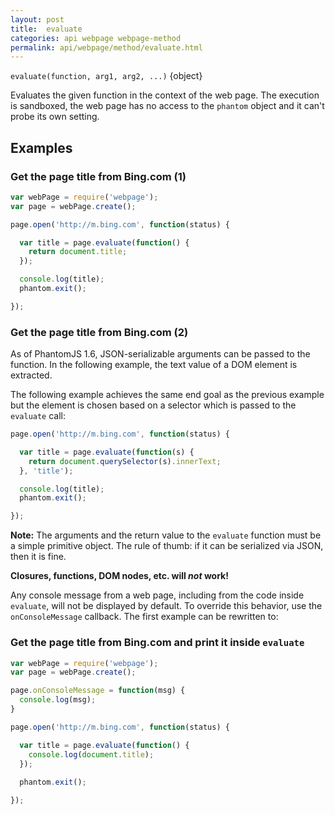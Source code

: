 ```yaml
---
layout: post
title:  evaluate
categories: api webpage webpage-method
permalink: api/webpage/method/evaluate.html
---
```


`evaluate(function, arg1, arg2, ...)` {object}

Evaluates the given function in the context of the web page. The execution is sandboxed, the web page has no access to the `phantom` object and it can't probe its own setting.

## Examples

### Get the page title from Bing.com (1)

```javascript
var webPage = require('webpage');
var page = webPage.create();

page.open('http://m.bing.com', function(status) {

  var title = page.evaluate(function() {
    return document.title;
  });

  console.log(title);
  phantom.exit();

});
```

### Get the page title from Bing.com (2)

As of PhantomJS 1.6, JSON-serializable arguments can be passed to the function. In the following example, the text value of a DOM element is extracted.

The following example achieves the same end goal as the previous example but the element is chosen based on a selector which is passed to the `evaluate` call:

```javascript
page.open('http://m.bing.com', function(status) {

  var title = page.evaluate(function(s) {
    return document.querySelector(s).innerText;
  }, 'title');

  console.log(title);
  phantom.exit();

});
```

**Note:** The arguments and the return value to the `evaluate` function must be a simple primitive object. The rule of thumb: if it can be serialized via JSON, then it is fine.

**Closures, functions, DOM nodes, etc. will _not_ work!**

Any console message from a web page, including from the code inside `evaluate`, will not be displayed by default. To override this behavior, use the `onConsoleMessage` callback. The first example can be rewritten to:

### Get the page title from Bing.com and print it inside `evaluate`

```javascript
var webPage = require('webpage');
var page = webPage.create();

page.onConsoleMessage = function(msg) {
  console.log(msg);
}

page.open('http://m.bing.com', function(status) {

  var title = page.evaluate(function() {
    console.log(document.title);
  });
  
  phantom.exit();

});
```





